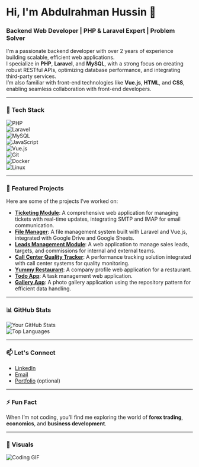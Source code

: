 # Hi, I'm Abdulrahman Hussin 👋  
### Backend Web Developer | PHP & Laravel Expert | Problem Solver  

I'm a passionate backend developer with over 2 years of experience building scalable, efficient web applications.  
I specialize in **PHP**, **Laravel**, and **MySQL**, with a strong focus on creating robust RESTful APIs, optimizing database performance, and integrating third-party services.  
I’m also familiar with front-end technologies like **Vue.js**, **HTML**, and **CSS**, enabling seamless collaboration with front-end developers.  

---

### 🔧 **Tech Stack**  
![PHP](https://img.shields.io/badge/PHP-777BB4?style=for-the-badge&logo=php&logoColor=white)  
![Laravel](https://img.shields.io/badge/Laravel-FF2D20?style=for-the-badge&logo=laravel&logoColor=white)  
![MySQL](https://img.shields.io/badge/MySQL-4479A1?style=for-the-badge&logo=mysql&logoColor=white)  
![JavaScript](https://img.shields.io/badge/JavaScript-F7DF1E?style=for-the-badge&logo=javascript&logoColor=black)  
![Vue.js](https://img.shields.io/badge/Vue.js-4FC08D?style=for-the-badge&logo=vue.js&logoColor=white)  
![Git](https://img.shields.io/badge/Git-F05032?style=for-the-badge&logo=git&logoColor=white)  
![Docker](https://img.shields.io/badge/Docker-2496ED?style=for-the-badge&logo=docker&logoColor=white)  
![Linux](https://img.shields.io/badge/Linux-FCC624?style=for-the-badge&logo=linux&logoColor=black)  

---

### 🚀 **Featured Projects**  
Here are some of the projects I’ve worked on:  

- **[Ticketing Module](link)**: A comprehensive web application for managing tickets with real-time updates, integrating SMTP and IMAP for email communication.  
- **[File Manager](link)**: A file management system built with Laravel and Vue.js, integrated with Google Drive and Google Sheets.  
- **[Leads Management Module](link)**: A web application to manage sales leads, targets, and commissions for internal and external teams.  
- **[Call Center Quality Tracker](link)**: A performance tracking solution integrated with call center systems for quality monitoring.  
- **[Yummy Restaurant](link)**: A company profile web application for a restaurant.  
- **[Todo App](link)**: A task management web application.  
- **[Gallery App](link)**: A photo gallery application using the repository pattern for efficient data handling.  

---

### 📊 **GitHub Stats**  
![Your GitHub Stats](https://github-readme-stats.vercel.app/api?username=abdulrahmanhussin1&show_icons=true&theme=dark)  
![Top Languages](https://github-readme-stats.vercel.app/api/top-langs/?username=abdulrahmanhussin1&layout=compact&theme=dark)  

---

### 📫 **Let's Connect**  
- [LinkedIn](https://www.linkedin.com/in/abdulrahman-hussin-1a2b3c/)  
- [Email](mailto:abdelrahman.hussin1@gmail.com)  
- [Portfolio](link) (optional)  

---

### ⚡ **Fun Fact**  
When I’m not coding, you’ll find me exploring the world of **forex trading**, **economics**, and **business development**.  

---

### 🎨 **Visuals**  
![Coding GIF](https://media.giphy.com/media/L1R1tvI9svkIWwpVYr/giphy.gif)  
